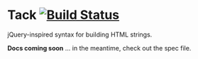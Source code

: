 # Tack [![Build Status](https://travis-ci.org/nickb1080/tack.svg?branch=master)](https://travis-ci.org/nickb1080/tack)

jQuery-inspired syntax for building HTML strings.

**Docs coming soon** ... in the meantime, check out the spec file.
